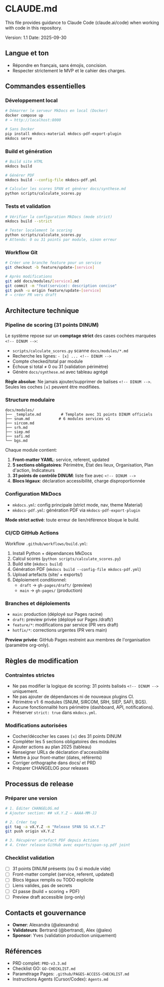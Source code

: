 # CLAUDE.md

This file provides guidance to Claude Code (claude.ai/code) when working with code in this repository.

Version: 1.1
Date: 2025-09-30

## Langue et ton
- Répondre en français, sans émojis, concision.
- Respecter strictement le MVP et le cahier des charges.

## Commandes essentielles

### Développement local
```bash
# Démarrer le serveur MkDocs en local (Docker)
docker compose up
# → http://localhost:8000

# Sans Docker
pip install mkdocs-material mkdocs-pdf-export-plugin
mkdocs serve
```

### Build et génération
```bash
# Build site HTML
mkdocs build

# Générer PDF
mkdocs build --config-file mkdocs-pdf.yml

# Calculer les scores SPAN et générer docs/synthese.md
python scripts/calculate_scores.py
```

### Tests et validation
```bash
# Vérifier la configuration MkDocs (mode strict)
mkdocs build --strict

# Tester localement le scoring
python scripts/calculate_scores.py
# Attendu: 0 ou 31 points par module, sinon erreur
```

### Workflow Git
```bash
# Créer une branche feature pour un service
git checkout -b feature/update-[service]

# Après modifications
git add docs/modules/[service].md
git commit -m "feat(service): description concise"
git push -u origin feature/update-[service]
# → créer PR vers draft
```

## Architecture technique

### Pipeline de scoring (31 points DINUM)
Le système repose sur un **comptage strict** des cases cochées marquées `<!-- DINUM -->`:
- `scripts/calculate_scores.py` scanne `docs/modules/*.md`
- Recherche les lignes: `- [x] ... <!-- DINUM -->`
- Compte checked/total par module
- Échoue si total ≠ 0 ou 31 (validation périmètre)
- Génère `docs/synthese.md` avec tableau agrégé

**Règle absolue**: Ne jamais ajouter/supprimer de balises `<!-- DINUM -->`. Seules les coches `[x]` peuvent être modifiées.

### Structure modulaire
```
docs/modules/
├── _template.md         # Template avec 31 points DINUM officiels
├── snum.md             # 6 modules services v1
├── sircom.md
├── srh.md
├── siep.md
├── safi.md
└── bgs.md
```

Chaque module contient:
1. **Front-matter YAML**: service, referent, updated
2. **5 sections obligatoires**: Périmètre, État des lieux, Organisation, Plan d'action, Indicateurs
3. **31 points de contrôle DINUM**: liste fixe avec `<!-- DINUM -->`
4. **Blocs légaux**: déclaration accessibilité, charge disproportionnée

### Configuration MkDocs
- `mkdocs.yml`: config principale (strict mode, nav, theme Material)
- `mkdocs-pdf.yml`: génération PDF via `mkdocs-pdf-export-plugin`

**Mode strict activé**: toute erreur de lien/référence bloque le build.

### CI/CD GitHub Actions
Workflow `.github/workflows/build.yml`:
1. Install Python + dépendances MkDocs
2. Calcul scores (`python scripts/calculate_scores.py`)
3. Build site (`mkdocs build`)
4. Génération PDF (`mkdocs build --config-file mkdocs-pdf.yml`)
5. Upload artefacts (site/ + exports/)
6. Déploiement conditionnel:
   - `draft` → `gh-pages/draft/` (preview)
   - `main` → `gh-pages/` (production)

### Branches et déploiements
- `main`: production (déployé sur Pages racine)
- `draft`: preview privée (déployé sur Pages /draft/)
- `feature/*`: modifications par service (PR vers draft)
- `hotfix/*`: corrections urgentes (PR vers main)

**Preview privée**: GitHub Pages restreint aux membres de l'organisation (paramètre org-only).

## Règles de modification

### Contraintes strictes
- Ne pas modifier la logique de scoring: 31 points balisés `<!-- DINUM -->` uniquement.
- Ne pas ajouter de dépendances ni de nouveaux plugins CI.
- Périmètre v1: 6 modules (SNUM, SIRCOM, SRH, SIEP, SAFI, BGS).
- Aucune fonctionnalité hors périmètre (dashboard, API, notifications).
- Préserver `strict: true` dans `mkdocs.yml`.

### Modifications autorisées
- Cocher/décocher les cases `[x]` des 31 points DINUM
- Compléter les 5 sections obligatoires des modules
- Ajouter actions au plan 2025 (tableau)
- Renseigner URLs de déclaration d'accessibilité
- Mettre à jour front-matter (dates, référents)
- Corriger orthographe dans docs/ et PRD
- Préparer CHANGELOG pour releases

## Processus de release

### Préparer une version
```bash
# 1. Éditer CHANGELOG.md
# Ajouter section: ## vX.Y.Z – AAAA-MM-JJ

# 2. Créer tag
git tag -a vX.Y.Z -m "Release SPAN SG vX.Y.Z"
git push origin vX.Y.Z

# 3. Récupérer artefact PDF depuis Actions
# 4. Créer release GitHub avec exports/span-sg.pdf joint
```

### Checklist validation
- [ ] 31 points DINUM présents (ou 0 si module vide)
- [ ] Front-matter complet (service, referent, updated)
- [ ] Blocs légaux remplis ou TODO explicite
- [ ] Liens valides, pas de secrets
- [ ] CI passe (build + scoring + PDF)
- [ ] Preview draft accessible (org-only)

## Contacts et gouvernance
- **Owner**: Alexandra (@alexandra)
- **Validateurs**: Bertrand (@bertrand), Alex (@alex)
- **Sponsor**: Yves (validation production uniquement)

## Références
- PRD complet: `PRD-v3.3.md`
- Checklist GO: `GO-CHECKLIST.md`
- Paramétrage Pages: `.github/PAGES-ACCESS-CHECKLIST.md`
- Instructions Agents (Cursor/Codex): `Agents.md`
